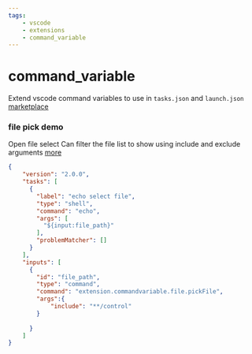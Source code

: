 ```yaml
---
tags:
    - vscode
    - extensions
    - command_variable
---
```


# command_variable
Extend vscode command variables to use in `tasks.json` and `launch.json`
[marketplace](https://marketplace.visualstudio.com/items?itemName=rioj7.command-variable#file-content-yaml-property)

### file pick demo
Open file select
Can filter the file list to show using include and exclude arguments
[more](https://marketplace.visualstudio.com/items?itemName=rioj7.command-variable#pick-file)

```json title="tasks.json"
{
    "version": "2.0.0",
    "tasks": [
      {
        "label": "echo select file",
        "type": "shell",
        "command": "echo",
        "args": [
          "${input:file_path}"
        ],
        "problemMatcher": []
      }
    ],
    "inputs": [
      {
        "id": "file_path",
        "type": "command",
        "command": "extension.commandvariable.file.pickFile",
        "args":{
            "include": "**/control"
        }
       
      }
    ]
}
```
